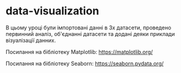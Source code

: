 # data-visualization

В цьому уроці були імпортовані данні в 3х датасети,
проведено первинний аналіз, об'єднанні датасети та
додані деяки приклади візуалізації данних.

Посилання на бібліотеку Matplotlib:
https://matplotlib.org/

Посилання на бібліотеку Seaborn:
https://seaborn.pydata.org/
